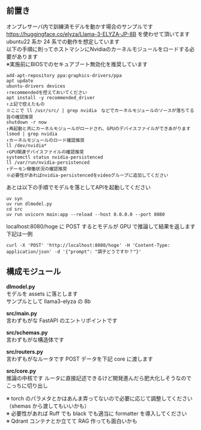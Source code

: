 ## 前置き

オンプレサーバ内で訓練済モデルを動かす場合のサンプルです  
https://huggingface.co/elyza/Llama-3-ELYZA-JP-8B を使わせて頂いてます  
ubuntu22 系か 24 系での動作を想定しています  
以下の手順に則ってホストマシンにNvidiaのカーネルモジュールをロードする必要があります  
※実施前にBIOSでのセキュアブート無効化を推奨しています  
```
add-apt-repository ppa:graphics-drivers/ppa
apt update
ubuntu-drivers devices
↑recommendedを控えておいてください
apt install -y recommended_driver
↑上記で控えたもの
※ここで ll /usr/src/ | grep nvidia　などでカーネルモジュールのソースが落ちてる旨の確認推奨
shutdown -r now
↑再起動と共にカーネルモジュールがロードされ、GPUのデバイスファイルができあがります
lsmod | grep nvidia
↑カーネルモジュールのロード確認推奨
ll /dev/nvidia*
↑GPU関連デバイスファイルの確認推奨
systemctl status nvidia-persistenced
ll /var/run/nvidia-persistenced
↑デーモン稼働状況の確認推奨
※必要性があればnvidia-persistencedをvideoグループに追加してください
```

あとは以下の手順でモデルを落としてAPIを起動してください
```
uv syn
uv run dlmodel.py
cd src
uv run uvicorn main:app --reload --host 0.0.0.0 --port 8080
```

localhost:8080/hoge に POST するとモデルが GPU で推論して結果を返します 下記は一例

```
curl -X 'POST' 'http://localhost:8080/hoge' -H 'Content-Type: application/json' -d '{"prompt": "調子どうですか？"}'
```

## 構成モジュール

**dlmodel.py**  
モデルを assets に落とします  
サンプルとして llama3-elyza の 8b

**src/main.py**  
言わずもがな FastAPI のエントリポイントです

**src/schemas.py**  
言わずもがな構造体です

**src/routers.py**  
言わずもがなルータです
POST データを下記 core に渡します

**src/core.py**  
推論の中核です
ルータに直接記述できるけど開発進んだら肥大化しそうなのでこっちに切り出し

※ torch のパラメタとかはあんま弄ってないので必要に応じて調整してください（shemas から渡してもいいかも）  
※ 必要性があれば Ruff でも black でも適当に formatter を導入してください  
※ Qdrant コンテナとか立てて RAG 作っても面白いかも
